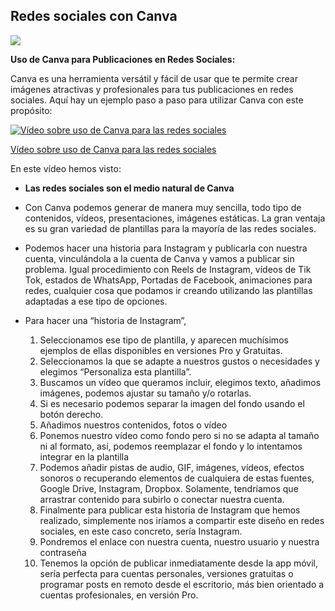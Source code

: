 ## Redes sociales con Canva

![](https://raw.githubusercontent.com/javacasm/Iniciacion-Herramientas-Digitales-Aula/main/images/icono-redes-sociales.png)

**Uso de Canva para Publicaciones en Redes Sociales:**

Canva es una herramienta versátil y fácil de usar que te permite crear imágenes atractivas y profesionales para tus publicaciones en redes sociales. Aquí hay un ejemplo paso a paso para utilizar Canva con este propósito:

[![Vídeo sobre uso de Canva para las redes sociales](https://img.youtube.com/vi/fhl2WOaRkZ4/0.jpg)](https://youtu.be/fhl2WOaRkZ4)


[Vídeo sobre uso de Canva para las redes sociales](https://drive.google.com/file/d/1VnW1dx5U2Kye8OSglDjuOsktwXDeshIE/view?usp=drive_link)

En este vídeo hemos visto:

* **Las redes sociales son el medio natural de Canva** 
* Con Canva podemos generar de manera muy sencilla, todo tipo de contenidos, vídeos, presentaciones, imágenes estáticas. La gran ventaja es su gran variedad de plantillas para la mayoría de las redes sociales. 
* Podemos hacer una historia para Instagram y publicarla con nuestra cuenta, vinculándola a la cuenta de Canva y vamos a publicar sin problema. Igual procedimiento con Reels de Instagram, vídeos de Tik Tok, estados de WhatsApp, Portadas de Facebook, animaciones para redes, cualquier cosa que podamos ir creando utilizando las plantillas adaptadas a ese tipo de opciones.
* Para hacer una “historia de Instagram”,  
   
   1. Seleccionamos ese tipo de plantilla, y aparecen muchísimos ejemplos  de ellas disponibles en versiones Pro y Gratuitas.
   2. Seleccionamos la que se adapte a nuestros gustos o necesidades y elegimos “Personaliza esta plantilla”. 
   3. Buscamos un vídeo que queramos incluir, elegimos texto, añadimos imágenes, podemos ajustar su tamaño y/o rotarlas. 
   4. Si es necesario podemos separar la imagen del fondo usando el botón derecho. 
   5. Añadimos nuestros contenidos, fotos o vídeo
   6. Ponemos nuestro vídeo como fondo pero si no se adapta al tamaño ni al formato, así, podemos reemplazar el fondo y lo intentamos integrar en la plantilla
   7. Podemos añadir pistas de audio, GIF, imágenes, vídeos, efectos sonoros o recuperando elementos de cualquiera de estas fuentes, Google Drive, Instagram, Dropbox. Solamente, tendríamos que  arrastrar contenido para subirlo o conectar nuestra cuenta. 
   8. Finalmente para publicar esta historia de Instagram que hemos realizado, simplemente nos iríamos a compartir este diseño en redes sociales, en este caso concreto, sería Instagram. 
   9. Pondremos el enlace con nuestra cuenta, nuestro usuario y nuestra contraseña
   10. Tenemos la opción  de publicar inmediatamente desde la app móvil, sería perfecta para cuentas personales, versiones gratuitas o programar posts en remoto desde el escritorio, más bien orientado a cuentas profesionales, en versión Pro.
